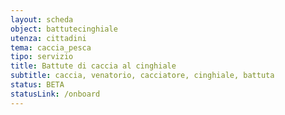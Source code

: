 ```yaml
---
layout: scheda
object: battutecinghiale
utenza: cittadini
tema: caccia_pesca
tipo: servizio
title: Battute di caccia al cinghiale
subtitle: caccia, venatorio, cacciatore, cinghiale, battuta
status: BETA
statusLink: /onboard
---
```

